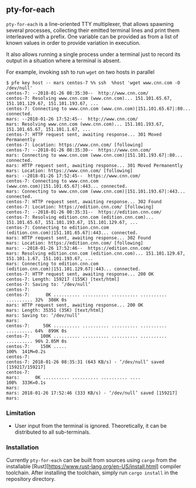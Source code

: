 pty-for-each
------------

`pty-for-each` is a line-oriented TTY multiplexer, that allows spawning several
processes, collecting their emitted terminal lines and print them interleaved
with a prefix. One variable can be provided as from a list of known values in
order to provide variation in execution.

It also allows running a single process under a terminal just to record its
output in a situation where a terminal is absent.

For example, invoking ssh to run `wget` on two hosts in parallel

```
$ pfe key host -- mars centos-7 %% ssh  %host 'wget www.cnn.com -O /dev/null'
centos-7: --2018-01-26 08:35:30--  http://www.cnn.com/
centos-7: Resolving www.cnn.com (www.cnn.com)... 151.101.65.67, 151.101.129.67, 151.101.193.67, ...
centos-7: Connecting to www.cnn.com (www.cnn.com)|151.101.65.67|:80... connected.
mars: --2018-01-26 17:52:45--  http://www.cnn.com/
mars: Resolving www.cnn.com (www.cnn.com)... 151.101.193.67, 151.101.65.67, 151.101.1.67, ...
centos-7: HTTP request sent, awaiting response... 301 Moved Permanently
centos-7: Location: https://www.cnn.com/ [following]
centos-7: --2018-01-26 08:35:30--  https://www.cnn.com/
mars: Connecting to www.cnn.com (www.cnn.com)|151.101.193.67|:80... connected.
mars: HTTP request sent, awaiting response... 301 Moved Permanently
mars: Location: https://www.cnn.com/ [following]
mars: --2018-01-26 17:52:45--  https://www.cnn.com/
centos-7: Connecting to www.cnn.com (www.cnn.com)|151.101.65.67|:443... connected.
mars: Connecting to www.cnn.com (www.cnn.com)|151.101.193.67|:443... connected.
centos-7: HTTP request sent, awaiting response... 302 Found
centos-7: Location: https://edition.cnn.com/ [following]
centos-7: --2018-01-26 08:35:31--  https://edition.cnn.com/
centos-7: Resolving edition.cnn.com (edition.cnn.com)... 151.101.65.67, 151.101.193.67, 151.101.129.67, ...
centos-7: Connecting to edition.cnn.com (edition.cnn.com)|151.101.65.67|:443... connected.
mars: HTTP request sent, awaiting response... 302 Found
mars: Location: https://edition.cnn.com/ [following]
mars: --2018-01-26 17:52:46--  https://edition.cnn.com/
mars: Resolving edition.cnn.com (edition.cnn.com)... 151.101.129.67, 151.101.1.67, 151.101.193.67, ...
mars: Connecting to edition.cnn.com (edition.cnn.com)|151.101.129.67|:443... connected.
centos-7: HTTP request sent, awaiting response... 200 OK
centos-7: Length: 159217 (155K) [text/html]
centos-7: Saving to: ‘/dev/null’
centos-7:
centos-7:      0K .......... .......... .......... .......... .......... 32%  308K 0s
mars: HTTP request sent, awaiting response... 200 OK
mars: Length: 35351 (35K) [text/html]
mars: Saving to: ‘/dev/null’
mars:
centos-7:     50K .......... .......... .......... .......... .......... 64%  899K 0s
centos-7:    100K .......... .......... .......... .......... .......... 96% 2.05M 0s
centos-7:    150K .....                                                 100%  141M=0.2s
centos-7:
centos-7: 2018-01-26 08:35:31 (643 KB/s) - ‘/dev/null’ saved [159217/159217]
centos-7:
mars:      0K .......... .......... .......... ....                 100%  333K=0.1s
mars:
mars: 2018-01-26 17:52:46 (333 KB/s) - ‘/dev/null’ saved [159217]
mars:
```

### Limitation

* User input from the terminal is ignored. Theoretically, it can be distributed to
all sub-terminals.

### Installation

Currently `pty-for-each` can be built from sources using `cargo` from the installable
[Rust][https://www.rust-lang.org/en-US/install.html] compiler toolchain. After installing
the toolchain, simply run `cargo install` in the repository directory.
